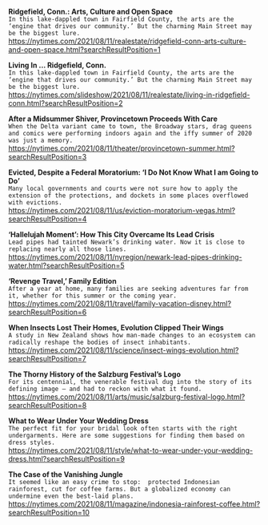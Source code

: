 **Ridgefield, Conn.: Arts, Culture and Open Space**\
`In this lake-dappled town in Fairfield County, the arts are the ‘engine that drives our community.’ But the charming Main Street may be the biggest lure.`\
https://nytimes.com/2021/08/11/realestate/ridgefield-conn-arts-culture-and-open-space.html?searchResultPosition=1

**Living In ... Ridgefield, Conn.**\
`In this lake-dappled town in Fairfield County, the arts are the ‘engine that drives our community.’ But the charming Main Street may be the biggest lure.`\
https://nytimes.com/slideshow/2021/08/11/realestate/living-in-ridgefield-conn.html?searchResultPosition=2

**After a Midsummer Shiver, Provincetown Proceeds With Care**\
`When the Delta variant came to town, the Broadway stars, drag queens and comics were performing indoors again and the iffy summer of 2020 was just a memory.`\
https://nytimes.com/2021/08/11/theater/provincetown-summer.html?searchResultPosition=3

**Evicted, Despite a Federal Moratorium: ‘I Do Not Know What I am Going to Do’**\
`Many local governments and courts were not sure how to apply the extension of the protections, and dockets in some places overflowed with evictions.`\
https://nytimes.com/2021/08/11/us/eviction-moratorium-vegas.html?searchResultPosition=4

**‘Hallelujah Moment’: How This City Overcame Its Lead Crisis**\
`Lead pipes had tainted Newark’s drinking water. Now it is close to replacing nearly all those lines.`\
https://nytimes.com/2021/08/11/nyregion/newark-lead-pipes-drinking-water.html?searchResultPosition=5

**‘Revenge Travel,’ Family Edition**\
`After a year at home, many families are seeking adventures far from it, whether for this summer or the coming year.`\
https://nytimes.com/2021/08/11/travel/family-vacation-disney.html?searchResultPosition=6

**When Insects Lost Their Homes, Evolution Clipped Their Wings**\
`A study in New Zealand shows how man-made changes to an ecosystem can radically reshape the bodies of insect inhabitants.`\
https://nytimes.com/2021/08/11/science/insect-wings-evolution.html?searchResultPosition=7

**The Thorny History of the Salzburg Festival’s Logo**\
`For its centennial, the venerable festival dug into the story of its defining image — and had to reckon with what it found.`\
https://nytimes.com/2021/08/11/arts/music/salzburg-festival-logo.html?searchResultPosition=8

**What to Wear Under Your Wedding Dress**\
`The perfect fit for your bridal look often starts with the right undergarments. Here are some suggestions for finding them based on dress styles.`\
https://nytimes.com/2021/08/11/style/what-to-wear-under-your-wedding-dress.html?searchResultPosition=9

**The Case of the Vanishing Jungle**\
`It seemed like an easy crime to stop:  protected Indonesian rainforest, cut for coffee farms. But a globalized economy can undermine even the best-laid plans.`\
https://nytimes.com/2021/08/11/magazine/indonesia-rainforest-coffee.html?searchResultPosition=10


